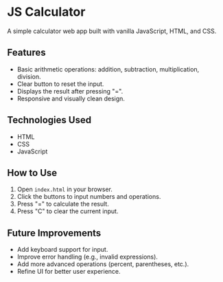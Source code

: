 # JS Calculator

A simple calculator web app built with vanilla JavaScript, HTML, and CSS.

## Features
- Basic arithmetic operations: addition, subtraction, multiplication, division.
- Clear button to reset the input.
- Displays the result after pressing "=".
- Responsive and visually clean design.

## Technologies Used
- HTML
- CSS
- JavaScript

## How to Use
1. Open `index.html` in your browser.
2. Click the buttons to input numbers and operations.
3. Press "=" to calculate the result.
4. Press "C" to clear the current input.

## Future Improvements
- Add keyboard support for input.
- Improve error handling (e.g., invalid expressions).
- Add more advanced operations (percent, parentheses, etc.).
- Refine UI for better user experience.